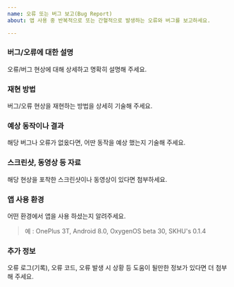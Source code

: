 ```yaml
---
name: 오류 또는 버그 보고(Bug Report)
about: 앱 사용 중 반복적으로 또는 간혈적으로 발생하는 오류와 버그를 보고하세요.

---
```


### 버그/오류에 대한 설명
오류/버그 현상에 대해 상세하고 명확히 설명해 주세요.

### 재현 방법
버그/오류 현상을 재현하는 방법을 상세히 기술해 주세요.

### 예상 동작이나 결과
해당 버그나 오류가 없옸다면, 어딴 동작을 예상 했는지 기술해 주세요.

### 스크린샷, 동영상 등 자료
해당 현상을 포착한 스크린샷이나 동영상이 있다면 첨부하세요.

### 앱 사용 환경
어떤 환경에서 앱을 사용 하셨는지 알려주세요.
> 예 : OnePlus 3T, Android 8.0, OxygenOS beta 30, SKHU's 0.1.4

### 추가 정보
오류 로그(기록), 오류 코드, 오류 발생 시 상황 등 도움이 될만한 정보가 있다면 더 첨부해 주세요.
